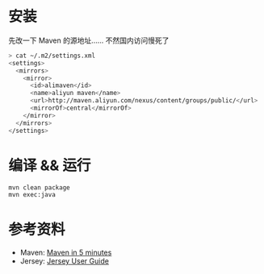 # 安装
先改一下 Maven 的源地址…… 不然国内访问慢死了
```bash
> cat ~/.m2/settings.xml
<settings>
  <mirrors>
    <mirror>
      <id>alimaven</id>
      <name>aliyun maven</name>
      <url>http://maven.aliyun.com/nexus/content/groups/public/</url>
      <mirrorOf>central</mirrorOf>
    </mirror>
  </mirrors>
</settings>
```

# 编译 && 运行
```bash
mvn clean package
mvn exec:java
```

# 参考资料

+ Maven: [Maven in 5 minutes](http://maven.apache.org/guides/getting-started/maven-in-five-minutes.html)
+ Jersey: [Jersey User Guide](https://jersey.java.net/documentation/latest/index.html)